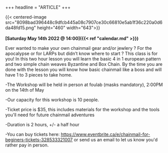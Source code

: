 +++
headline = "ARTICLE"
+++

{{< centered-image src="8098bad396448c9dfcb445a08c7907ce30c66810e5ab1f36c220a0d6da48fd15.png" height="460" width="643">}}
</br>
</br>
__[Saturday May 14th 2022 @ 14:00]({{< ref "calendar.md" >}})__  
  
  
Ever wanted to make your own chainmail gear and/or jewlery ? For the apocalypse or for LARPs but didn’t know where to start ? This class is for you! In this two hour lesson you will learn the basic 4 in 1 european pattern and two simple chain weaves Byzantine and Box Chain. By the time you are done with the lesson you will know how basic chainmail like a boss and will have 1 to 3 pieces to take home.

-The Workshop will be held in person at foulab (masks mandatory), 2:00PM on the 14th of May 

-Our capacity for this workshop is 10 people. 

-Ticket price is $35, this includes materials for the workshop and the tools you'll need for future chainmail adventures

-Duration is 2 hours, +/- a half hour

-You can buy tickets here: <https://www.eventbrite.ca/e/chainmail-for-beginers-tickets-328533321007> or send us an email to let us know you'd rather pay in person.

